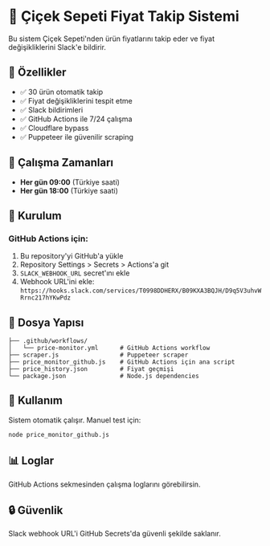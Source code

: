 # 🌸 Çiçek Sepeti Fiyat Takip Sistemi

Bu sistem Çiçek Sepeti'nden ürün fiyatlarını takip eder ve fiyat değişikliklerini Slack'e bildirir.

## 🚀 Özellikler

- ✅ 30 ürün otomatik takip
- ✅ Fiyat değişikliklerini tespit etme
- ✅ Slack bildirimleri
- ✅ GitHub Actions ile 7/24 çalışma
- ✅ Cloudflare bypass
- ✅ Puppeteer ile güvenilir scraping

## 📅 Çalışma Zamanları

- **Her gün 09:00** (Türkiye saati)
- **Her gün 18:00** (Türkiye saati)

## 🔧 Kurulum

### GitHub Actions için:

1. Bu repository'yi GitHub'a yükle
2. Repository Settings > Secrets > Actions'a git
3. `SLACK_WEBHOOK_URL` secret'ını ekle
4. Webhook URL'ini ekle: `https://hooks.slack.com/services/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`

## 📁 Dosya Yapısı

```
├── .github/workflows/
│   └── price-monitor.yml      # GitHub Actions workflow
├── scraper.js                 # Puppeteer scraper
├── price_monitor_github.js    # GitHub Actions için ana script
├── price_history.json         # Fiyat geçmişi
└── package.json               # Node.js dependencies
```

## 🎯 Kullanım

Sistem otomatik çalışır. Manuel test için:

```bash
node price_monitor_github.js
```

## 📊 Loglar

GitHub Actions sekmesinden çalışma loglarını görebilirsin.

## 🔒 Güvenlik

Slack webhook URL'i GitHub Secrets'da güvenli şekilde saklanır.
